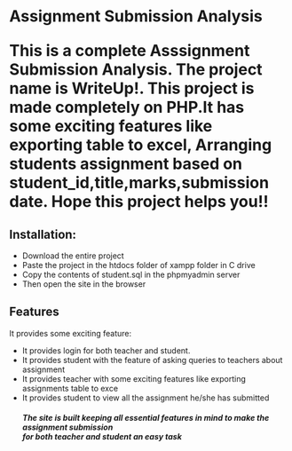 <h1>Assignment Submission Analysis</h>
<p>This is a complete Asssignment Submission Analysis. The project name is <b> WriteUp!</b>. This project is made completely on PHP.It has some exciting features like exporting table to excel, Arranging students assignment based on 
student_id,title,marks,submission date.
Hope this project helps you!!</p>
<h2>Installation:</h2>
<ul>
<li>Download the entire project</li>
<li>Paste the project in the htdocs folder of xampp folder in C drive</li>
<li>Copy the contents of student.sql in the phpmyadmin server</li>
<li>Then open the site in the browser</li>
</ul>
<h2>Features</h2>
<p>It provides some exciting feature:<br>
<ul>
<li>It provides login for both teacher and student.</li>
<li>It provides student with the feature of asking queries to teachers about assignment</li>
<li>It provides teacher with some exciting features like exporting assignments table to exce</li>
<li>It provides student to view all the assignment he/she has submitted</li>
<h5>The site is built keeping all essential features in mind to make the assignment submission <br>
for both teacher and student an easy task</h5>




